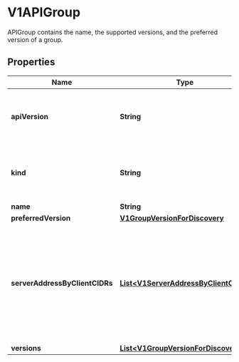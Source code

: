 

# V1APIGroup

APIGroup contains the name, the supported versions, and the preferred version of a group.
## Properties

Name | Type | Description | Notes
------------ | ------------- | ------------- | -------------
**apiVersion** | **String** | APIVersion defines the versioned schema of this representation of an object. Servers should convert recognized schemas to the latest internal value, and may reject unrecognized values. More info: https://git.k8s.io/community/contributors/devel/sig-architecture/api-conventions.md#resources |  [optional]
**kind** | **String** | Kind is a string value representing the REST resource this object represents. Servers may infer this from the endpoint the client submits requests to. Cannot be updated. In CamelCase. More info: https://git.k8s.io/community/contributors/devel/sig-architecture/api-conventions.md#types-kinds |  [optional]
**name** | **String** | name is the name of the group. | 
**preferredVersion** | [**V1GroupVersionForDiscovery**](V1GroupVersionForDiscovery.md) |  |  [optional]
**serverAddressByClientCIDRs** | [**List&lt;V1ServerAddressByClientCIDR&gt;**](V1ServerAddressByClientCIDR.md) | a map of client CIDR to server address that is serving this group. This is to help clients reach servers in the most network-efficient way possible. Clients can use the appropriate server address as per the CIDR that they match. In case of multiple matches, clients should use the longest matching CIDR. The server returns only those CIDRs that it thinks that the client can match. For example: the master will return an internal IP CIDR only, if the client reaches the server using an internal IP. Server looks at X-Forwarded-For header or X-Real-Ip header or request.RemoteAddr (in that order) to get the client IP. |  [optional]
**versions** | [**List&lt;V1GroupVersionForDiscovery&gt;**](V1GroupVersionForDiscovery.md) | versions are the versions supported in this group. | 



